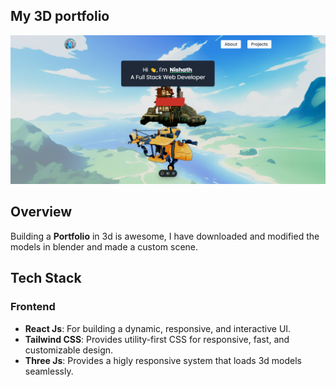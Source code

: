 ## My 3D portfolio

![Image Alt](https://github.com/nich-nichy/3d-Portfolio/blob/ecbd4f1919897e44f10d04e7b30ca095554c1576/src/assets/SS/portfolio.png)

## Overview
Building a **Portfolio** in 3d is awesome, I have downloaded and modified the models in blender and made a custom scene. 

## Tech Stack

### Frontend
- **React Js**: For building a dynamic, responsive, and interactive UI.
- **Tailwind CSS**: Provides utility-first CSS for responsive, fast, and customizable design.
- **Three Js**: Provides a higly responsive system that loads 3d models seamlessly.

